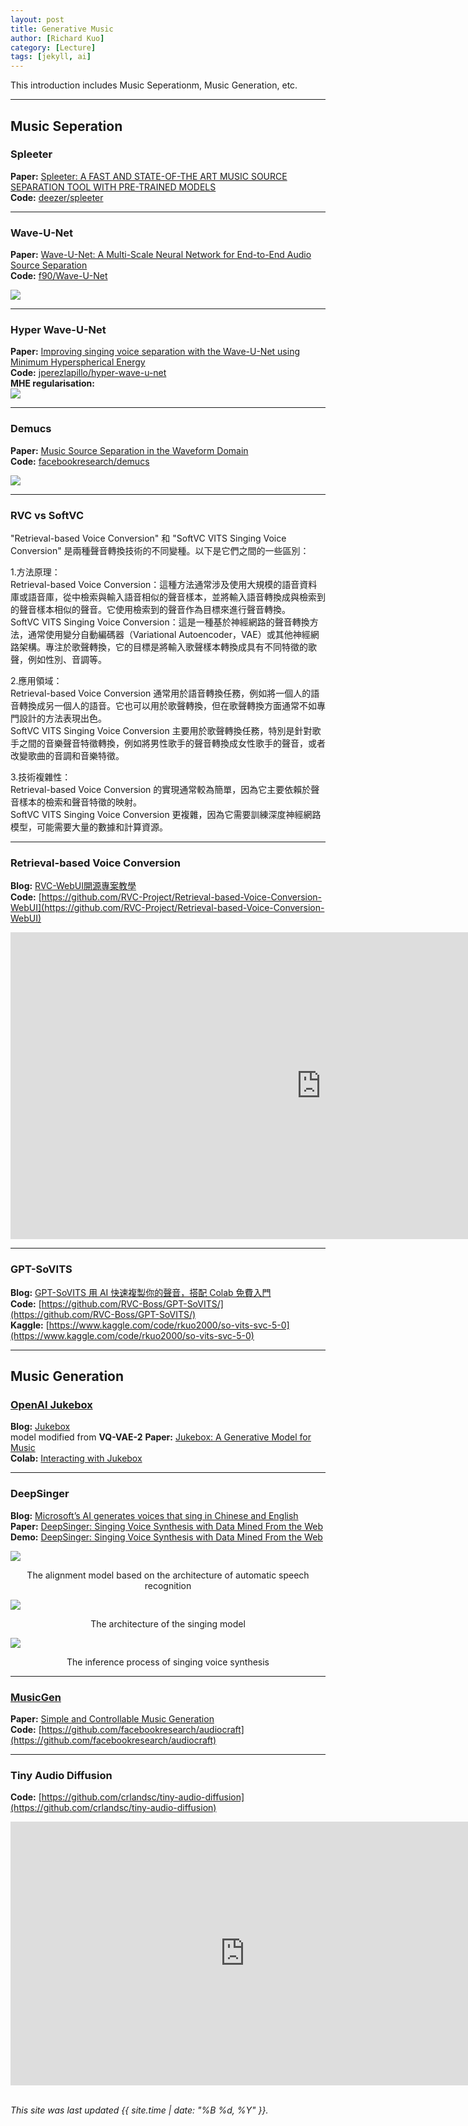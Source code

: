 ```yaml
---
layout: post
title: Generative Music
author: [Richard Kuo]
category: [Lecture]
tags: [jekyll, ai]
---
```


This introduction includes Music Seperationm, Music Generation, etc.

---
## Music Seperation
### Spleeter
**Paper:** [Spleeter: A FAST AND STATE-OF-THE ART MUSIC SOURCE
SEPARATION TOOL WITH PRE-TRAINED MODELS](https://archives.ismir.net/ismir2019/latebreaking/000036.pdf)<br>
**Code:** [deezer/spleeter](https://github.com/deezer/spleeter)<br>

---
### Wave-U-Net
**Paper:** [Wave-U-Net: A Multi-Scale Neural Network for End-to-End Audio Source Separation](https://arxiv.org/abs/1806.03185)<br>
**Code:** [f90/Wave-U-Net](https://github.com/f90/Wave-U-Net)<br>

![](https://github.com/f90/Wave-U-Net/blob/master/waveunet.png?raw=true)

---
### Hyper Wave-U-Net
**Paper:** [Improving singing voice separation with the Wave-U-Net using Minimum Hyperspherical Energy](https://arxiv.org/abs/1910.10071)<br>
**Code:** [jperezlapillo/hyper-wave-u-net](https://github.com/jperezlapillo/hyper-wave-u-net)<br>
**MHE regularisation:**<br>
![](https://github.com/jperezlapillo/Hyper-Wave-U-Net/blob/master/diagram_v2.JPG?raw=true)

---
### Demucs
**Paper:** [Music Source Separation in the Waveform Domain](https://arxiv.org/abs/1911.13254)<br>
**Code:** [facebookresearch/demucs](https://github.com/facebookresearch/demucs)<br>

![](https://github.com/facebookresearch/demucs/blob/main/demucs.png?raw=true)

---
### RVC vs SoftVC
"Retrieval-based Voice Conversion" 和 "SoftVC VITS Singing Voice Conversion" 是兩種聲音轉換技術的不同變種。以下是它們之間的一些區別：<br>

1.方法原理：<br>
Retrieval-based Voice Conversion：這種方法通常涉及使用大規模的語音資料庫或語音庫，從中檢索與輸入語音相似的聲音樣本，並將輸入語音轉換成與檢索到的聲音樣本相似的聲音。它使用檢索到的聲音作為目標來進行聲音轉換。<br>
SoftVC VITS Singing Voice Conversion：這是一種基於神經網路的聲音轉換方法，通常使用變分自動編碼器（Variational Autoencoder，VAE）或其他神經網路架構。專注於歌聲轉換，它的目標是將輸入歌聲樣本轉換成具有不同特徵的歌聲，例如性別、音調等。<br>

2.應用領域：<br>
Retrieval-based Voice Conversion 通常用於語音轉換任務，例如將一個人的語音轉換成另一個人的語音。它也可以用於歌聲轉換，但在歌聲轉換方面通常不如專門設計的方法表現出色。<br>
SoftVC VITS Singing Voice Conversion 主要用於歌聲轉換任務，特別是針對歌手之間的音樂聲音特徵轉換，例如將男性歌手的聲音轉換成女性歌手的聲音，或者改變歌曲的音調和音樂特徵。<br>

3.技術複雜性：<br>
Retrieval-based Voice Conversion 的實現通常較為簡單，因為它主要依賴於聲音樣本的檢索和聲音特徵的映射。<br>
SoftVC VITS Singing Voice Conversion 更複雜，因為它需要訓練深度神經網路模型，可能需要大量的數據和計算資源。<br>

---
### Retrieval-based Voice Conversion
**Blog:** [RVC-WebUI開源專案教學](https://gogoplus.net/%E7%BF%BB%E5%94%B1%E6%9C%80%E5%A5%BD%E7%94%A8%E7%9A%84%E9%96%8B%E6%BA%90%E7%A8%8B%E5%BC%8F-rvc-webui-%E5%85%8B%E9%9A%86%E4%BD%A0%E7%9A%84%E8%81%B2%E9%9F%B3/)<br>
**Code:** [https://github.com/RVC-Project/Retrieval-based-Voice-Conversion-WebUI](https://github.com/RVC-Project/Retrieval-based-Voice-Conversion-WebUI)<br>

<iframe width="994" height="491" src="https://www.youtube.com/embed/9nHbw0eUJeE" title="AI 用你的聲音創建歌詞曲 五音不全的人也可以靠AI實現當歌手的夢想 SunoAI + RVC WebUI + ChatGPT" frameborder="0" allow="accelerometer; autoplay; clipboard-write; encrypted-media; gyroscope; picture-in-picture; web-share" referrerpolicy="strict-origin-when-cross-origin" allowfullscreen></iframe>

---
### GPT-SoVITS
**Blog:** [GPT-SoVITS 用 AI 快速複製你的聲音，搭配 Colab 免費入門](https://medium.com/dean-lin/gpt-sovits-%E7%94%A8-ai-%E5%BF%AB%E9%80%9F%E8%A4%87%E8%A3%BD%E4%BD%A0%E7%9A%84%E8%81%B2%E9%9F%B3-%E6%90%AD%E9%85%8D-colab-%E5%85%8D%E8%B2%BB%E5%85%A5%E9%96%80-f6a620cf7fc6)<br>
**Code:** [https://github.com/RVC-Boss/GPT-SoVITS/](https://github.com/RVC-Boss/GPT-SoVITS/)<br>
**Kaggle:** [https://www.kaggle.com/code/rkuo2000/so-vits-svc-5-0](https://www.kaggle.com/code/rkuo2000/so-vits-svc-5-0)<br>

---
## Music Generation

### [OpenAI Jukebox](https://jukebox.openai.com/)
**Blog:** [Jukebox](https://openai.com/blog/jukebox/)<br>
model modified from **VQ-VAE-2**
**Paper:** [Jukebox: A Generative Model for Music](https://arxiv.org/abs/2005.00341)<br>
**Colab:** [Interacting with Jukebox](https://colab.research.google.com/github/openai/jukebox/blob/master/jukebox/Interacting_with_Jukebox.ipynb)<br>

---
### DeepSinger
**Blog:** [Microsoft’s AI generates voices that sing in Chinese and English](https://venturebeat.com/2020/07/13/microsofts-ai-generates-voices-that-sing-in-chinese-and-english/)<br>
**Paper:** [DeepSinger: Singing Voice Synthesis with Data Mined From the Web](https://arxiv.org/abs/2007.04590)<br>
**Demo:** [DeepSinger: Singing Voice Synthesis with Data Mined From the Web](https://speechresearch.github.io/deepsinger/)<br>

![](https://lfs.aminer.cn/upload/pdf_image/5ecf/e0e/5ecfae0e9e795eb20a615049img-002.png)
<p align="center">The alignment model based on the architecture of automatic speech recognition</p>

![](https://lfs.aminer.cn/upload/pdf_image/5ecf/e0e/5ecfae0e9e795eb20a615049img-004.png)
<p align="center">The architecture of the singing model</p>

![](https://lfs.aminer.cn/upload/pdf_image/5ecf/e0e/5ecfae0e9e795eb20a615049img-005.png)
<p align="center">The inference process of singing voice synthesis</p>

---
### [MusicGen](https://ai.honu.io/papers/musicgen/)
**Paper:** [Simple and Controllable Music Generation](https://arxiv.org/abs/2306.05284)<br>
**Code:** [https://github.com/facebookresearch/audiocraft](https://github.com/facebookresearch/audiocraft)<br>

---
### Tiny Audio Diffusion
**Code:** [https://github.com/crlandsc/tiny-audio-diffusion](https://github.com/crlandsc/tiny-audio-diffusion)<br>
<iframe width="750" height="422" src="https://www.youtube.com/embed/m6Eh2srtTro" title="Generate Sounds With AI Using Tiny Audio Diffusion" frameborder="0" allow="accelerometer; autoplay; clipboard-write; encrypted-media; gyroscope; picture-in-picture; web-share" referrerpolicy="strict-origin-when-cross-origin" allowfullscreen></iframe>


<br>
<br>

*This site was last updated {{ site.time | date: "%B %d, %Y" }}.*



